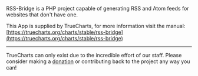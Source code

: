RSS-Bridge is a PHP project capable of generating RSS and Atom feeds for websites that don't have one.

This App is supplied by TrueCharts, for more information visit the manual: [https://truecharts.org/charts/stable/rss-bridge](https://truecharts.org/charts/stable/rss-bridge)

---

TrueCharts can only exist due to the incredible effort of our staff.
Please consider making a [donation](https://truecharts.org/sponsor) or contributing back to the project any way you can!
